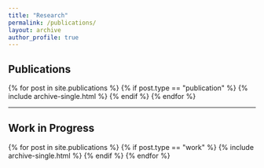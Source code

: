 ```yaml
---
title: "Research"
permalink: /publications/
layout: archive
author_profile: true
---
```


## Publications
{% for post in site.publications %}
  {% if post.type == "publication" %}
    {% include archive-single.html %}
  {% endif %}
{% endfor %}

---

## Work in Progress
{% for post in site.publications %}
  {% if post.type == "work" %}
    {% include archive-single.html %}
  {% endif %}
{% endfor %}
